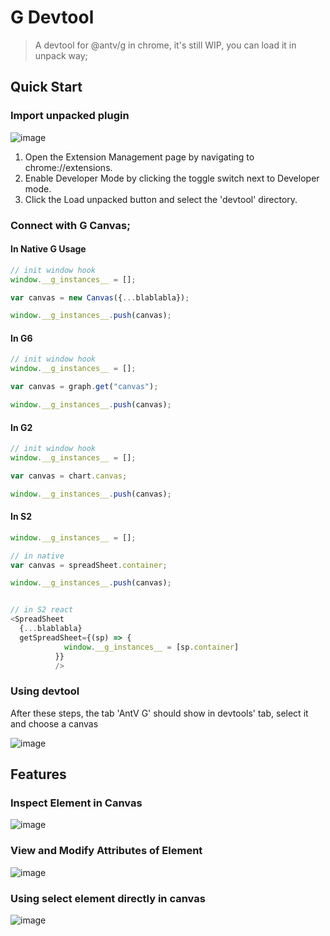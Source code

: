 # G Devtool
> A devtool for @antv/g in chrome, it's still WIP, you can load it in unpack way;

## Quick Start

### Import unpacked plugin
![image](https://user-images.githubusercontent.com/15213473/150081309-61f9c451-c35e-4dab-a23c-ed5e425e7ec5.png)

1. Open the Extension Management page by navigating to chrome://extensions.
2. Enable Developer Mode by clicking the toggle switch next to Developer mode.
3. Click the Load unpacked button and select the 'devtool' directory.

### Connect with G Canvas;

#### In Native G Usage

```javascript
// init window hook
window.__g_instances__ = [];

var canvas = new Canvas({...blablabla});

window.__g_instances__.push(canvas);

```

#### In G6

```javascript
// init window hook
window.__g_instances__ = [];

var canvas = graph.get("canvas");

window.__g_instances__.push(canvas);

```


#### In G2

```javascript
// init window hook
window.__g_instances__ = [];

var canvas = chart.canvas;

window.__g_instances__.push(canvas);

```

#### In S2

```javascript
window.__g_instances__ = [];

// in native 
var canvas = spreadSheet.container;

window.__g_instances__.push(canvas);


// in S2 react
<SpreadSheet
  {...blablabla}
  getSpreadSheet={(sp) => {
            window.__g_instances__ = [sp.container]
          }}
          />
```

### Using devtool

After these steps, the tab 'AntV G' should show in devtools' tab, select it and choose a canvas

![image](https://user-images.githubusercontent.com/15213473/150081267-fb22d227-3946-4f08-88e8-55086d047da0.png)


## Features

### Inspect Element in Canvas

![image](https://user-images.githubusercontent.com/15213473/150081777-225f785d-60da-4cf6-b443-e8013414b65c.png)

### View and Modify Attributes of Element

![image](https://user-images.githubusercontent.com/15213473/150082189-e915f886-4c60-42a3-b4c6-a731541a0e79.png)

### Using select element directly in canvas

![image](https://user-images.githubusercontent.com/15213473/150082485-46b5c750-de64-42f7-882b-a3ff4db95826.png)



